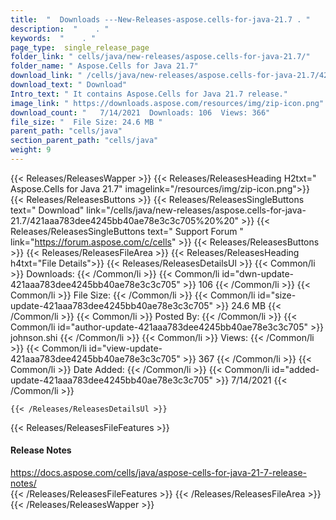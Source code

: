 ```yaml
---
title:  "  Downloads ---New-Releases-aspose.cells-for-java-21.7 . " 
description:  "    . " 
keywords:  "    . " 
page_type:  single_release_page
folder_link: " cells/java/new-releases/aspose.cells-for-java-21.7/"
folder_name: " Aspose.Cells for Java 21.7"
download_link: " /cells/java/new-releases/aspose.cells-for-java-21.7/421aaa783dee4245bb40ae78e3c3c705"
download_text: " Download"
Intro_text: " It contains Aspose.Cells for Java 21.7 release."
image_link: " https://downloads.aspose.com/resources/img/zip-icon.png"
download_count: "   7/14/2021  Downloads: 106  Views: 366"
file_size: "  File Size: 24.6 MB "
parent_path: "cells/java"
section_parent_path: "cells/java"
weight: 9 
---
```


{{< Releases/ReleasesWapper >}}
  {{< Releases/ReleasesHeading H2txt=" Aspose.Cells for Java 21.7" imagelink="/resources/img/zip-icon.png">}}
  {{< Releases/ReleasesButtons >}}
    {{< Releases/ReleasesSingleButtons text=" Download" link="/cells/java/new-releases/aspose.cells-for-java-21.7/421aaa783dee4245bb40ae78e3c3c705%20%20" >}}
    {{< Releases/ReleasesSingleButtons text=" Support Forum " link="https://forum.aspose.com/c/cells" >}}
  {{< Releases/ReleasesButtons >}}
  {{< Releases/ReleasesFileArea >}}
    {{< Releases/ReleasesHeading h4txt="File Details">}}
    {{< Releases/ReleasesDetailsUl >}}
            {{< Common/li  >}} Downloads: {{< /Common/li >}} 
      {{< Common/li id="dwn-update-421aaa783dee4245bb40ae78e3c3c705" >}} 106 {{< /Common/li >}} 
      {{< Common/li  >}} File Size: {{< /Common/li >}} 
      {{< Common/li id="size-update-421aaa783dee4245bb40ae78e3c3c705" >}} 24.6 MB {{< /Common/li >}} 
      {{< Common/li  >}} Posted By: {{< /Common/li >}} 
      {{< Common/li id="author-update-421aaa783dee4245bb40ae78e3c3c705" >}} johnson.shi {{< /Common/li >}} 
      {{< Common/li  >}} Views: {{< /Common/li >}} 
      {{< Common/li id="view-update-421aaa783dee4245bb40ae78e3c3c705" >}} 367 {{< /Common/li >}} 
      {{< Common/li  >}} Date Added: {{< /Common/li >}} 
      {{< Common/li id="added-update-421aaa783dee4245bb40ae78e3c3c705" >}} 7/14/2021 {{< /Common/li >}} 

    {{< /Releases/ReleasesDetailsUl >}}

  {{< Releases/ReleasesFileFeatures >}}
      <h4>Release Notes</h4><div><a href="https://docs.aspose.com/cells/java/aspose-cells-for-java-21-7-release-notes/">https://docs.aspose.com/cells/java/aspose-cells-for-java-21-7-release-notes/</a></div>
  {{< /Releases/ReleasesFileFeatures >}}
 {{< /Releases/ReleasesFileArea >}}
{{< /Releases/ReleasesWapper >}}


